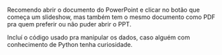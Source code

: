 Recomendo abrir o documento do PowerPoint e clicar no botão que começa um slideshow, mas também tem o mesmo documento como PDF pra quem preferir ou não puder abrir o PPT.

Incluí o código usado pra manipular os dados, caso alguém com conhecimento de Python tenha curiosidade.
